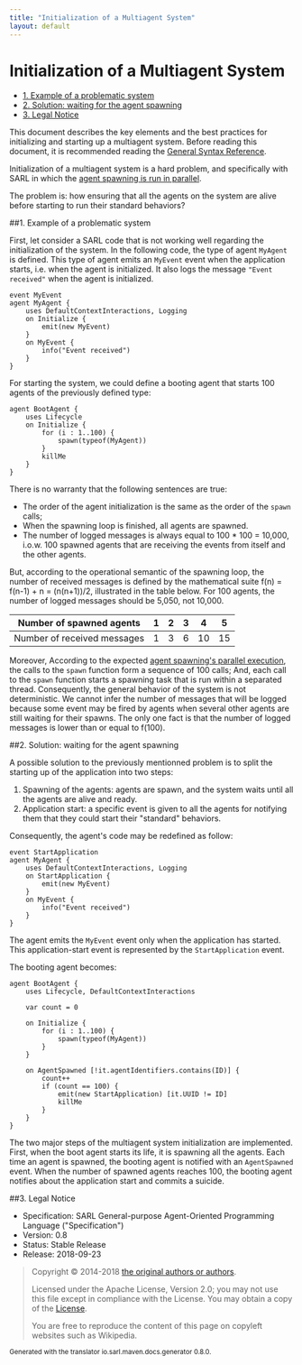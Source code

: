 ```yaml
---
title: "Initialization of a Multiagent System"
layout: default
---
```


# Initialization of a Multiagent System


<ul class="page_outline" id="page_outline">

<li><a href="#1-example-of-a-problematic-system">1. Example of a problematic system</a></li>
<li><a href="#2-solution-waiting-for-the-agent-spawning">2. Solution: waiting for the agent spawning</a></li>
<li><a href="#3-legal-notice">3. Legal Notice</a></li>

</ul>


This document describes the key elements and the best practices for initializing and starting up a multiagent system.
Before reading this document, it is recommended reading
the [General Syntax Reference](../reference/GeneralSyntax.html).

Initialization of a multiagent system is a hard problem, and specifically with SARL in which the
[agent spawning is run in parallel](./ParallelExecution.html).

The problem is: how ensuring that all the agents on the system are alive before starting to run their
standard behaviors?

##1. Example of a problematic system

First, let consider a SARL code that is not working well regarding the initialization of the system.
In the following code, the type of agent `MyAgent` is defined.
This type of agent emits an `MyEvent` event when the application starts, i.e. when the agent is initialized.
It also logs the message `"Event received"` when the agent is initialized.

```sarl
event MyEvent
agent MyAgent {
	uses DefaultContextInteractions, Logging
	on Initialize {
		emit(new MyEvent)
	}
	on MyEvent {
		info("Event received")
	}
}
```


For starting the system, we could define a booting agent that starts 100 agents of the previously defined type:

```sarl
agent BootAgent {
	uses Lifecycle
	on Initialize {
		for (i : 1..100) {
			spawn(typeof(MyAgent))
		}
		killMe
	}
}
```


There is no warranty that the following sentences are true:
* The order of the agent initialization is the same as the order of the `spawn` calls;
* When the spawning loop is finished, all agents are spawned.
* The number of logged messages is always equal to 100 * 100 = 10,000, i.o.w. 100 spawned agents that are receiving the events from itself and the other agents.

But, according to the operational semantic of the spawning loop, the number of received messages
is defined by the mathematical suite f(n) = f(n-1) + n = (n(n+1))/2, illustrated in the table below.
For 100 agents, the number of logged messages should be 5,050, not 10,000.


| Number of spawned agents    | 1 | 2 | 3 | 4  | 5  |
|-----------------------------|---|---|---|----|----|
| Number of received messages | 1 | 3 | 6 | 10 | 15 |


Moreover, According to the expected [agent spawning's parallel execution](./ParallelExecution.html), the calls to the
`spawn` function form a sequence of 100 calls; And, each call to the `spawn` function starts a spawning task that is run within a separated thread.
Consequently, the general behavior of the system is not deterministic.
We cannot infer the number of messages that will be logged because some event may be fired by agents when several
other agents are still waiting for their spawns. The only one fact is that the number of logged messages is lower than or equal to f(100).

##2. Solution: waiting for the agent spawning

A possible solution to the previously mentionned problem is to split the starting up of the application into two steps:
1. Spawning of the agents: agents are spawn, and the system waits until all the agents are alive and ready.
2. Application start: a specific event is given to all the agents for notifying them that they could start their "standard" behaviors.

Consequently, the agent's code may be redefined as follow:

```sarl
event StartApplication
agent MyAgent {
	uses DefaultContextInteractions, Logging
	on StartApplication {
		emit(new MyEvent)
	}
	on MyEvent {
		info("Event received")
	}
}
```

		
The agent emits the `MyEvent` event only when the application has started.
This application-start event is represented by the `StartApplication` event.

The booting agent becomes:

```sarl
agent BootAgent {
	uses Lifecycle, DefaultContextInteractions
	
	var count = 0
	
	on Initialize {
		for (i : 1..100) {
			spawn(typeof(MyAgent))
		}
	}
	
	on AgentSpawned [!it.agentIdentifiers.contains(ID)] {
		count++
		if (count == 100) {
			emit(new StartApplication) [it.UUID != ID]
			killMe
		}
	}
}
```


The two major steps of the multiagent system initialization are implemented.
First, when the boot agent starts its life, it is spawning all the agents.
Each time an agent is spawned, the booting agent is notified with an `AgentSpawned` event.
When the number of spawned agents reaches 100, the booting agent notifies about the application start
and commits a suicide.

##3. Legal Notice

* Specification: SARL General-purpose Agent-Oriented Programming Language ("Specification")
* Version: 0.8
* Status: Stable Release
* Release: 2018-09-23

> Copyright &copy; 2014-2018 [the original authors or authors](http://www.sarl.io/about/index.html).
>
> Licensed under the Apache License, Version 2.0;
> you may not use this file except in compliance with the License.
> You may obtain a copy of the [License](http://www.apache.org/licenses/LICENSE-2.0).
>
> You are free to reproduce the content of this page on copyleft websites such as Wikipedia.

<small>Generated with the translator io.sarl.maven.docs.generator 0.8.0.</small>